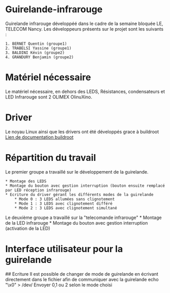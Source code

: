 # Guirelande-infrarouge
Guirelande infrarouge développéé dans le cadre de la semaine bloquée LE, TELECOM Nancy.
Les développeurs présents sur le projet sont les suivants : 
	
	1. BERNET Quentin (groupe1)
	2. TRABELSI Yassine (groupe1)
	3. BALDINI Kévin (groupe2)
	4. GRANDURY Benjamin (groupe2)


# Matériel nécessaire
Le matériel nécessaire, en dehors des LEDS, Résistances, condensateurs et LED Infrarouge sont 
2 OLIMEX OlinuXino. 
# Driver
Le noyau Linux ainsi que les drivers ont été développés grace à buildroot
[Lien de documentation buildroot](https://buildroot.uclibc.org/)

# Répartition du travail 
Le premier groupe a travaillé sur le développement de la guirelande. 

	* Montage des LEDS
	* Montage du bouton avec gestion interruption (bouton ensuite remplacé par LED réception infrarouge)
	* Ecriture du driver gérant les différents modes de la guirelande 
		* Mode 0 : 3 LEDS allumées sans clignotement
		* Mode 1 : 3 LEDS avec clignotement différé
		* Mode 2 : 3 LEDS avec clignotement simultané

Le deuxième groupe a travaillé sur la "telecomande infrarouge"
	* Montage de la LED infrarouge
	* Montage du bouton avec gestion interruption (activation de la LED)

# Interface utilisateur pour la guirelande 
## Ecriture 
Il est possible de changer de mode de guirelande en écrivant directement dans le fichier afin de communiquer avec la guirelande 
    echo "\x0" > /dev/
Envoyer 0,1 ou 2 selon le mode choisi
